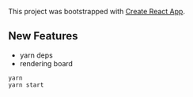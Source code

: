 This project was bootstrapped with [Create React App](https://github.com/facebookincubator/create-react-app).

## New Features

* yarn deps
* rendering board

```
yarn
yarn start
```
